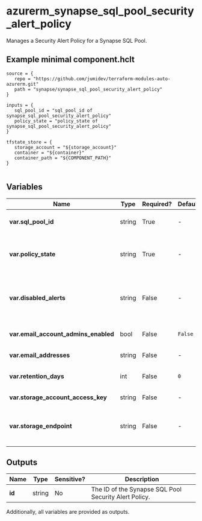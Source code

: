 # azurerm_synapse_sql_pool_security_alert_policy

Manages a Security Alert Policy for a Synapse SQL Pool.

## Example minimal component.hclt

```hcl
source = {
   repo = "https://github.com/jumidev/terraform-modules-auto-azurerm.git" 
   path = "synapse/synapse_sql_pool_security_alert_policy" 
}

inputs = {
   sql_pool_id = "sql_pool_id of synapse_sql_pool_security_alert_policy" 
   policy_state = "policy_state of synapse_sql_pool_security_alert_policy" 
}

tfstate_store = {
   storage_account = "${storage_account}" 
   container = "${container}" 
   container_path = "${COMPONENT_PATH}" 
}


```

## Variables

| Name | Type | Required? |  Default  |  possible values |  Description |
| ---- | ---- | --------- |  ----------- | ----------- | ----------- |
| **var.sql_pool_id** | string | True | -  |  -  |  Specifies the ID of the Synapse SQL Pool. Changing this forces a new resource to be created. | 
| **var.policy_state** | string | True | -  |  `Disabled`, `Enabled`, `New`  |  Specifies the state of the policy, whether it is enabled or disabled or a policy has not been applied yet on the specific SQL pool. Possible values are `Disabled`, `Enabled` and `New`. | 
| **var.disabled_alerts** | string | False | -  |  `Sql_Injection`, `Sql_Injection_Vulnerability`, `Access_Anomaly`, `Data_Exfiltration`, `Unsafe_Action`  |  Specifies an array of alerts that are disabled. Allowed values are: `Sql_Injection`, `Sql_Injection_Vulnerability`, `Access_Anomaly`, `Data_Exfiltration`, `Unsafe_Action`. | 
| **var.email_account_admins_enabled** | bool | False | `False`  |  -  |  Boolean flag which specifies if the alert is sent to the account administrators or not. Defaults to `false`. | 
| **var.email_addresses** | string | False | -  |  -  |  Specifies an array of email addresses to which the alert is sent. | 
| **var.retention_days** | int | False | `0`  |  -  |  Specifies the number of days to keep in the Threat Detection audit logs. Defaults to `0`. | 
| **var.storage_account_access_key** | string | False | -  |  -  |  Specifies the identifier key of the Threat Detection audit storage account. | 
| **var.storage_endpoint** | string | False | -  |  -  |  Specifies the blob storage endpoint (e.g. <https://example.blob.core.windows.net>). This blob storage will hold all Threat Detection audit logs. | 



## Outputs

| Name | Type | Sensitive? | Description |
| ---- | ---- | --------- | --------- |
| **id** | string | No  | The ID of the Synapse SQL Pool Security Alert Policy. | 

Additionally, all variables are provided as outputs.
